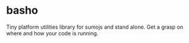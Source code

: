 basho
=====

Tiny platform utilities library for sumojs and stand alone. Get a grasp on where and how your code is running.
